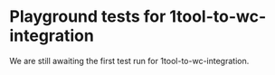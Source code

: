# Playground tests for 1tool-to-wc-integration
We are still awaiting the first test run for 1tool-to-wc-integration.
